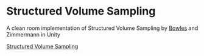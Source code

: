 # Structured Volume Sampling
A clean room implementation of Structured Volume Sampling by [Bowles](http://www.huwbowles.com/) and Zimmermann in Unity

[Structured Volume Sampling](http://i.imgur.com/kDZvORx.png)

